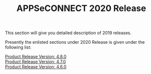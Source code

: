 ﻿---
title: "APPSeCONNECT 2020 Release"
toc: true
tag: developers
category: "release-notes"
menus: 
    AECreleasenotes:
        title: "2020"
        weight: 3
        icon: fa fa-wpexplorer
        identifier: 2020Release
---

This section will give you detailed description of 2019 releases.

Presently the enlisted sections under 2020 Release is given under the following list:
    
[Product Release Version: 4.8.0](/release-notes/2020-Q3/)  
[Product Release Version: 4.7.0](/release-notes/2020-Q2/)  
[Product Release Version: 4.6.0](/release-notes/2020-Q1/)           


